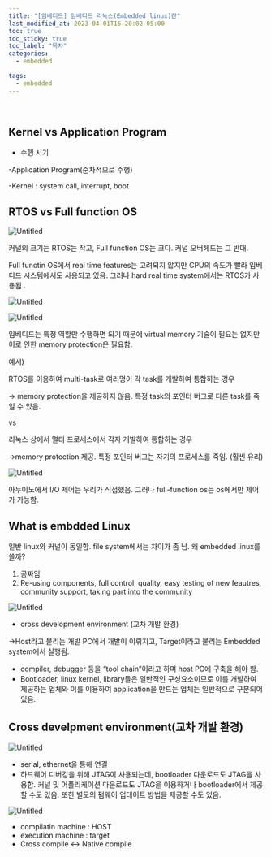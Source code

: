 ```yaml
---
title: "[임베디드] 임베디드 리눅스(Embedded linux)란"
last_modified_at: 2023-04-01T16:20:02-05:00
toc: true
toc_sticky: true
toc_label: "목차"
categories:
  - embedded

tags:
  - embedded
---
```

<br/>

## Kernel vs Application Program

- 수행 시기

-Application Program(순차적으로 수행)

-Kernel : system call, interrupt, boot

## RTOS vs Full function OS

![Untitled](https://s3-us-west-2.amazonaws.com/secure.notion-static.com/2eb170a7-db96-4684-ae79-7bb33eb6872b/Untitled.png)

커널의 크기는 RTOS는 작고, Full function OS는 크다. 커널 오버헤드는 그 반대.

Full functin OS에서 real time features는 고려되지 않지만 CPU의 속도가 빨라 임베디드 시스템에서도 사용되고 있음. 그러나 hard real time system에서는 RTOS가 사용됨 .

![Untitled](https://s3-us-west-2.amazonaws.com/secure.notion-static.com/709b841b-2e4a-43e7-a32e-5b0d5c226a1a/Untitled.png)

![Untitled](https://s3-us-west-2.amazonaws.com/secure.notion-static.com/632df2b1-f197-48ae-aef0-1cd3961745f4/Untitled.png)

임베디드는 특정 역할만 수행하면 되기 때문에 virtual memory 기술이 필요는 없지만 이로 인한 memory protection은 필요함. 

예시)

RTOS를 이용하여 multi-task로 여러명이 각 task를 개발하여 통합하는 경우

→ memory protection을 제공하지 않음. 특정 task의 포인터 버그로 다른 task를 죽일 수 있음. 

vs

리눅스 상에서 멀티 프로세스에서 각자 개발하여 통합하는 경우

→memory protection 제공. 특정 포인터 버그는 자기의 프로세스를 죽임. (훨씬 유리)

![Untitled](https://s3-us-west-2.amazonaws.com/secure.notion-static.com/47322b1b-d851-445f-9593-91704fa02ac3/Untitled.png)

아두이노에서 I/O 제어는 우리가 직접했음. 그러나 full-function os는 os에서만 제어가 가능함. 

## What is embdded Linux

일반 linux와 커널이 동일함. file system에서는 차이가 좀 남. 왜 embedded linux를 쓸까?

1. 공짜임
2. Re-using components, full control, quality, easy testing of new feautres, community support, taking part into the community

![Untitled](https://s3-us-west-2.amazonaws.com/secure.notion-static.com/15bbe4ba-2e6e-4b7e-a388-ac0a1cee6a88/Untitled.png)

- cross development environment (교차 개발 환경)

→Host라고 불리는 개발 PC에서 개발이 이뤄지고, Target이라고 불리는 Embedded system에서 실행됨. 

- compiler, debugger 등을 “tool chain”이라고 하며 host PC에 구축을 해야 함.
- Bootloader, linux kernel, library들은 일반적인 구성요소이므로 이를 개발하여 제공하는 업체와 이를 이용하여 application을 만드는 업체는 일반적으로 구분되어 있음.

## Cross develpment environment(교차 개발 환경)

![Untitled](https://s3-us-west-2.amazonaws.com/secure.notion-static.com/4442d60d-ce5d-4de9-b056-98b570ab1d27/Untitled.png)

- serial, ethernet을 통해 연결
- 하드웨어 디버깅을 위해 JTAG이 사용되는데, bootloader 다운로드도 JTAG을 사용함. 커널 및 어플리케이션 다운로드도 JTAG을 이용하거나 bootloader에서 제공할 수도 있음. 또한 별도의 펌웨어 업데이트 방법을 제공할 수도 있음.

![Untitled](https://s3-us-west-2.amazonaws.com/secure.notion-static.com/b04a8a75-0069-4bea-a0fb-7830ead5382f/Untitled.png)

- compilatin machine : HOST
- execution machine : target
- Cross compile ↔ Native compile
